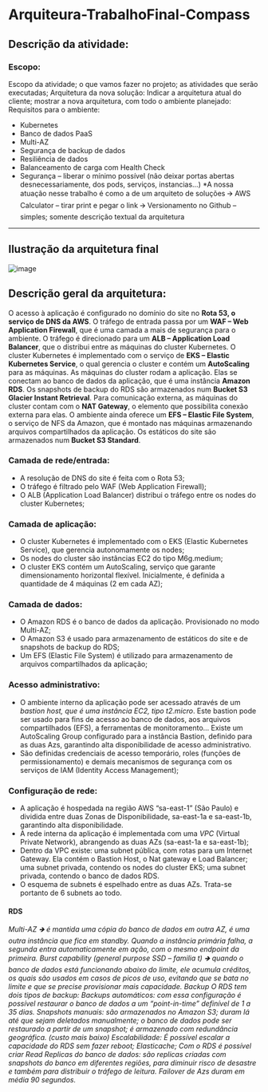 # Arquiteura-TrabalhoFinal-Compass
## Descrição da atividade:
### Escopo:
Escopo da atividade; o que vamos fazer no projeto; as atividades que serão executadas;
Arquitetura da nova solução:
Indicar a arquitetura atual do cliente; mostrar a nova arquitetura, com todo o ambiente planejado: 
Requisitos para o ambiente:
- Kubernetes
- Banco de dados PaaS 
- Multi-AZ
- Segurança de backup de dados 
- Resiliência de dados
- Balanceamento de carga com Health Check
- Segurança – liberar o mínimo possível
(não deixar portas abertas desnecessariamente, dos pods, serviços, instancias...)
*A nossa atuação nesse trabalho é como a de um arquiteto de soluções
🡪 AWS Calculator – tirar print e pegar o link
🡪 Versionamento no Github – simples; somente descrição textual da arquitetura
---
## Ilustração da arquitetura final 
![image](https://github.com/JuFick/Arquiteura-TrabalhoFinal-Compass/assets/132408071/faa3e58b-33b9-439c-8d63-bbe2eeded846)

## Descrição geral da arquitetura: 
O acesso à aplicação é configurado no domínio do site no **Rota 53, o serviço de DNS da AWS**. O tráfego de entrada passa por um **WAF – Web Application Firewall**, que é uma camada a mais de segurança para o ambiente. O tráfego é direcionado para um **ALB – Application Load Balancer**, que o distribui entre as máquinas do cluster Kubernetes. O cluster Kubernetes é implementado com o serviço de **EKS – Elastic Kubernetes Service**, o qual gerencia o cluster e contém um **AutoScaling** para as máquinas. As máquinas do cluster rodam a aplicação. Elas se conectam ao banco de dados da aplicação, que é uma instância **Amazon RDS**. Os snapshots de backup do RDS são armazenados num **Bucket S3 Glacier Instant Retrieval**. Para comunicação externa, as máquinas do cluster contam com o **NAT Gateway**, o elemento que possibilita conexão externa para elas. O ambiente ainda oferece um **EFS – Elastic File System**, o serviço de NFS da Amazon, que é montado nas máquinas armazenando arquivos compartilhados da aplicação. Os estáticos do site são armazenados num **Bucket S3 Standard**.

### Camada de rede/entrada:
- A resolução de DNS do site é feita com o Rota 53;
- O tráfego é filtrado pelo WAF (Web Application Firewall);
- O ALB (Application Load Balancer) distribui o tráfego entre os nodes do cluster Kubernetes;

### Camada de aplicação:
- O cluster Kubernetes é implementado com o EKS (Elastic Kubernetes Service), que gerencia autonomamente os nodes;
- Os nodes do cluster são instâncias EC2 do tipo M6g.medium;
- O cluster EKS contém um AutoScaling, serviço que garante dimensionamento horizontal flexível. Inicialmente, é definida a quantidade de 4 máquinas (2 em cada AZ);

### Camada de dados:
- O Amazon RDS é o banco de dados da aplicação. Provisionado no modo Multi-AZ;
- O Amazon S3 é usado para armazenamento de estáticos do site e de snapshots de backup do RDS;
- Um EFS (Elastic File System) é utilizado para armazenamento de arquivos compartilhados da aplicação;

### Acesso administrativo:
- O ambiente interno da aplicação pode ser acessado através de um *bastion host, que é uma instância EC2, tipo t2.micro*. Este bastion pode ser usado para fins de acesso ao banco de dados, aos arquivos compartilhados (EFS), a ferramentas de monitoramento… Existe um AutoScaling Group configurado para a instância Bastion, definido para as duas Azs, garantindo alta disponibilidade de acesso administrativo.
- São definidas credenciais de acesso temporário, roles (funções de permissionamento) e demais mecanismos de segurança com os serviços de IAM (Identity Access Management);

### Configuração de rede:
- A aplicação é hospedada na região AWS “sa-east-1” (São Paulo) e dividida entre duas Zonas de Disponibilidade, sa-east-1a e sa-east-1b, garantindo alta disponibilidade.
- A rede interna da aplicação é implementada com uma *VPC* (Virtual Private Network), abrangendo as duas AZs (sa-east-1a e sa-east-1b);
- Dentro da VPC existe: uma subnet pública, com rotas para um Internet Gateway. Ela contém o Bastion Host, o Nat gateway e Load Balancer; uma subnet privada, contendo os nodes do cluster EKS; uma subnet privada, contendo o banco de dados RDS.
- O esquema de subnets é espelhado entre as duas AZs. Trata-se portanto de 6 subnets ao todo.

#### RDS
*Multi-AZ 🡺 é mantida uma cópia do banco de dados em outra AZ, é uma outra instância que fica em standby. Quando a instância primária falha, a segunda entra automaticamente em ação, com o mesmo endpoint da primeira.
Burst capability (general purpose SSD – familia t) 🡺 quando o banco de dados está funcionando abaixo do limite, ele acumula créditos, os quais são usados em casos de picos de uso, evitando que se bata no limite e que se precise provisionar mais capacidade.
Backup
O RDS tem dois tipos de backup:
Backups automáticos: com essa configuração é possível restaurar o banco de dados a um “point-in-time” definível de 1 a 35 dias.
Snapshots manuais: são armazenados no Amazon S3; duram lá até que sejam deletados manualmente; o banco de dados pode ser restaurado a partir de um snapshot; é armazenado com redundância geográfica. (custo mais baixo)
Escalabilidade:
É possível escalar a capacidade do RDS sem fazer reboot; Elasticache;
Com o RDS é possível criar Read Replicas do banco de dados: são replicas criadas com snapshots do banco em diferentes regiões, para diminuir risco de desastre e também para distribuir o tráfego de leitura.
Failover de Azs duram em média 90 segundos.*

